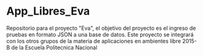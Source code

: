 # App_Libres_Eva
Repositorio para el proyecto "Eva", el objetivo del proyecto es el ingreso de pruebas en formato JSON a una base de datos. Este proyecto se integrará con los otros grupos de la materia de aplicaciones en ambientes libre 2015-B de la Escuela Politecnica Nacional
